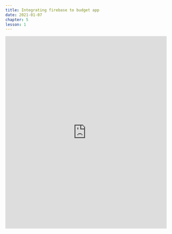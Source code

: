 ```yaml
---
title: Integrating firebase to budget app
date: 2021-01-07
chapter: 5
lesson: 1
---
```


<iframe width="100%" height="600" src="https://www.youtube.com/embed/G80achdRY8w?list=PLlvgXQiqkT5Bysu6My5p3j4ghb6lf48gt" title="YouTube video player" frameborder="0" allow="accelerometer; autoplay; clipboard-write; encrypted-media; gyroscope; picture-in-picture" allowfullscreen></iframe>